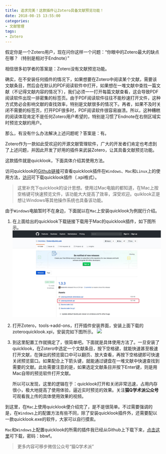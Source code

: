 ```yaml
---
title: 追求完美！这款插件让Zotero具备文献预览功能！
date: 2018-08-15 13:55:00
categories:
- 文献管理
tags:
- Zotero
---
```


假定你是一个Zotero用户，现在问你这样一个问题：“你眼中的Zotero最大的缺点在哪？（特别是相对于Endnote）”



相信很多初学者的答案是：Zotero没有文献预览功能。

确实，在不安装任何插件的情况下，如果想要在Zotero中阅读某个文献，需要该文献条目，然后会在默认的PDF阅读软件中打开，如果想在一堆文献中查找一篇文献（不记得文献内容的情况下），我们必须一一打开每篇文献查看，这会导致PDF阅读软件出现一排密集的标签页。由于PDF阅读软件往往不能秒速打开文件，这种方式势必会影响文献的查找效率，特别是文献很多的情况下。再者，如果不及时关闭不需要的标签页，打开PDF很多时，PDF阅读软件很容易崩溃。所以，这种糟糕的阅读体现肯定不是任何Zotero用户希望的，特别是习惯了Endnote在右侧区域实时预览文献的用户。

那么，有没有什么办法解决上述问题呢？答案是：有。

Zotero作为一款如此受欢迎的开源文献管理软件，广大的开发者们肯定也考虑到了上述问题，并因此开发了好用的插件来武装Zotero，让其具备文献预览功能。

这款插件就是quicklook，下面具体介绍其使用方法。

访问quicklook的[Github链接](https://github.com/mronkko/ZoteroQuickLook#zoteroquicklook)可查看quicklook插件在`Windows`、`Mac`和`Linux`上的使用方法，[访问](https://github.com/mronkko/ZoteroQuickLook/releases)可下载quicklook插件（.xpi格式）。

> 这里补充下quicklook的设计思想。使用过Mac电脑的都知道，在Mac上按空格键可快速预览文件，该功能大大提高了效率，深受欢迎。quiklook正是想让Windows等其他操作系统也具备该功能。

由于`Windows`电脑暂时不在身边，下面就以在`Mac`上安装quicklook为例就行介绍。

1. 在上面给出的quicklook下载链接下载用于Mac的quicklook插件，如下图所示。  ![](/images/posts/2018-08-15-Zotero-preview-1.jpg)

2. 打开Zotero，tools->add-ons，打开插件安装界面，安装上面下载的zoteroquicklook.xpi，安装完如下图所示。
   ![](https://raw.githubusercontent.com/iseexuhs/iseexuhs.github.io/master/_posts/figures/2018-08-15-Zotero-preview-2.jpg)

3. 到这里配置工作就搞定了，很简单吧。下面就是具体使用方法了。一旦安装了quicklook，在Zotero中选定一个文献条目，按下空格键，就能快速甚至极速打开文献，在弹出的预览窗口中可以翻页、放大查看，再按下空格键即可快速关闭预览窗口。如果配合上下箭头键，就能通过键盘在一堆文献中快速查找到需要的文献。此处需要注意的是，如果选定文献条目并按下Enter键，则是用Mac自带的预览软件打开文献。

   所以可以发现，这里的逻辑在于：quicklook打开和关闭非常迅速，占用内存很小，极大地提高了使用体验，逼近实时预览的效果。关注**猫Q学术派公众号**可观看我上传的具体使用效果的视频。

到这里，在`Mac`上使用quicklook便介绍完了，是不是很简单。不过需要强调的是，在`Windows`上的配置方法有些不同，除了安装quicklook插件外，还需要配以一款quicklook.exe的软件，大家可以自行摸索。

`Mac`和`Windows`上配置quicklook的所需的插件我已经从Github上下载下来，[点击这里](https://pan.baidu.com/s/1xc8yRtO11dVWsX7xSBjgxQ )可下载，密码：bbwf。

> 更多内容可移步微信公众号“猫Q学术派”